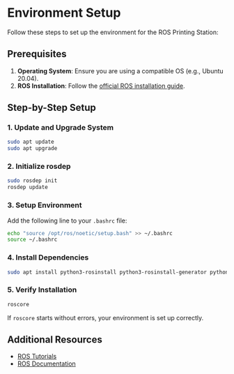 # Environment Setup

Follow these steps to set up the environment for the ROS Printing Station:

## Prerequisites

1. **Operating System**: Ensure you are using a compatible OS (e.g., Ubuntu 20.04).
2. **ROS Installation**: Follow the [official ROS installation guide](http://wiki.ros.org/noetic/Installation/Ubuntu).

## Step-by-Step Setup

### 1. Update and Upgrade System

```bash
sudo apt update
sudo apt upgrade
```

### 2. Initialize rosdep

```bash
sudo rosdep init
rosdep update
```

### 3. Setup Environment

Add the following line to your `.bashrc` file:

```bash
echo "source /opt/ros/noetic/setup.bash" >> ~/.bashrc
source ~/.bashrc
```

### 4. Install Dependencies

```bash
sudo apt install python3-rosinstall python3-rosinstall-generator python3-wstool build-essential
```

### 5. Verify Installation

```bash
roscore
```

If `roscore` starts without errors, your environment is set up correctly.

## Additional Resources

- [ROS Tutorials](http://wiki.ros.org/ROS/Tutorials)
- [ROS Documentation](http://wiki.ros.org/Documentation)

